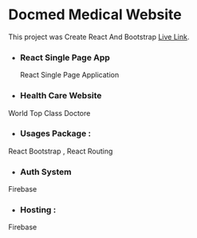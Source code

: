 # Docmed Medical Website

This project was Create React And Bootstrap [Live Link](https://docmed-1.web.app/).



* ### React Single Page App
  React Single Page Application


* ### Health Care Website
World Top Class Doctore


* ### Usages Package :
React Bootstrap , React Routing


* ### Auth System
Firebase


* ### Hosting :
Firebase